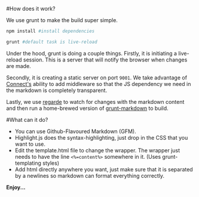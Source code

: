 #How does it work?

We use grunt to make the build super simple.

```sh
npm install #install dependencies

grunt #default task is live-reload
```

Under the hood, grunt is doing a couple things. Firstly, it is initiating a live-reload session. This is a server that will notify the browser when changes are made.

Secondly, it is creating a static server on port `9001`. We take advantage of [Connect's](http://www.senchalabs.org/connect/) ability to add middleware so that the JS dependency we need in the markdown is completely transparent.

Lastly, we use [regarde](http://www.senchalabs.org/connect/) to watch for changes with the markdown content and then run a home-brewed version of [grunt-markdown](https://github.com/stephenvisser/grunt-markdown) to build.

#What can it do?

- You can use Github-Flavoured Markdown (GFM). 
- Highlight.js does the syntax-highlighting, just drop in the CSS that you want to use.
- Edit the template.html file to change the wrapper. The wrapper just needs to have the line `<%=content%>` somewhere in it. (Uses grunt-templating styles)
- Add html directly anywhere you want, just make sure that it is separated by a newlines so markdown can format everything correctly.

__Enjoy...__